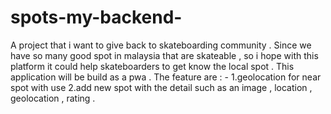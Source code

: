 # spots-my-backend-
A project that i want to give back to skateboarding community . Since we have so many good spot in malaysia that are skateable , so i hope with this platform it could help skateboarders to get know the local spot .
This application will be build as a pwa . The feature are : - 
1.geolocation for near spot with use
2.add new spot with the detail such as an image , location , geolocation , rating . 

